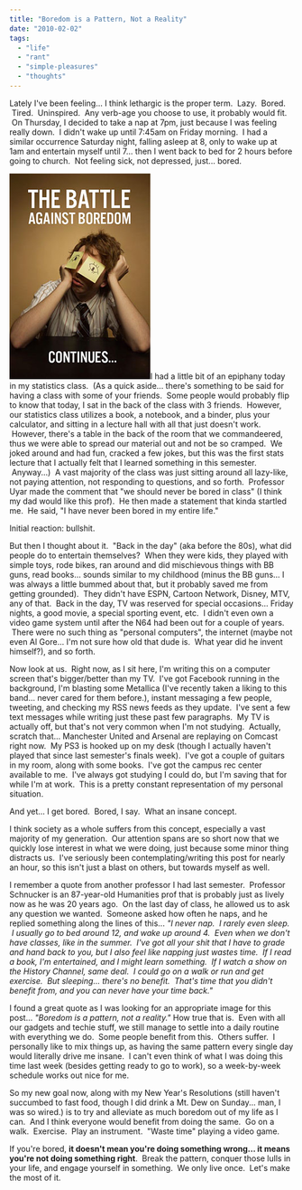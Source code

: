 ```yaml
---
title: "Boredom is a Pattern, Not a Reality"
date: "2010-02-02"
tags:
  - "life"
  - "rant"
  - "simple-pleasures"
  - "thoughts"
---
```


Lately I've been feeling... I think lethargic is the proper term.  Lazy.  Bored.  Tired.  Uninspired.  Any verb-age you choose to use, it probably would fit.  On Thursday, I decided to take a nap at 7pm, just because I was feeling really down.  I didn't wake up until 7:45am on Friday morning.  I had a similar occurrence Saturday night, falling asleep at 8, only to wake up at 1am and entertain myself until 7... then I went back to bed for 2 hours before going to church.  Not feeling sick, not depressed, just... bored.

![](images/08escape_boredom2.jpg)I had a little bit of an epiphany today in my statistics class.  (As a quick aside... there's something to be said for having a class with some of your friends.  Some people would probably flip to know that today, I sat in the back of the class with 3 friends.  However, our statistics class utilizes a book, a notebook, and a binder, plus your calculator, and sitting in a lecture hall with all that just doesn't work.  However, there's a table in the back of the room that we commandeered, thus we were able to spread our material out and not be so cramped.  We joked around and had fun, cracked a few jokes, but this was the first stats lecture that I actually felt that I learned something in this semester.  Anyway...)  A vast majority of the class was just sitting around all lazy-like, not paying attention, not responding to questions, and so forth.  Professor Uyar made the comment that "we should never be bored in class" (I think my dad would like this prof).  He then made a statement that kinda startled me.  He said, "I have never been bored in my entire life."

Initial reaction: bullshit.

But then I thought about it.  "Back in the day" (aka before the 80s), what did people do to entertain themselves?  When they were kids, they played with simple toys, rode bikes, ran around and did mischievous things with BB guns, read books... sounds similar to my childhood (minus the BB guns... I was always a little bummed about that, but it probably saved me from getting grounded).  They didn't have ESPN, Cartoon Network, Disney, MTV, any of that.  Back in the day, TV was reserved for special occasions... Friday nights, a good movie, a special sporting event, etc.  I didn't even own a video game system until after the N64 had been out for a couple of years.  There were no such thing as "personal computers", the internet (maybe not even Al Gore... I'm not sure how old that dude is.  What year did he invent himself?), and so forth.

Now look at us.  Right now, as I sit here, I'm writing this on a computer screen that's bigger/better than my TV.  I've got Facebook running in the background, I'm blasting some Metallica (I've recently taken a liking to this band... never cared for them before.), instant messaging a few people, tweeting, and checking my RSS news feeds as they update.  I've sent a few text messages while writing just these past few paragraphs.  My TV is actually off, but that's not very common when I'm not studying.  Actually, scratch that... Manchester United and Arsenal are replaying on Comcast right now.  My PS3 is hooked up on my desk (though I actually haven't played that since last semester's finals week).  I've got a couple of guitars in my room, along with some books.  I've got the campus rec center available to me.  I've always got studying I could do, but I'm saving that for while I'm at work.  This is a pretty constant representation of my personal situation.

And yet... I get bored.  Bored, I say.  What an insane concept.

I think society as a whole suffers from this concept, especially a vast majority of my generation.  Our attention spans are so short now that we quickly lose interest in what we were doing, just because some minor thing distracts us.  I've seriously been contemplating/writing this post for nearly an hour, so this isn't just a blast on others, but towards myself as well.

I remember a quote from another professor I had last semester.  Professor Schnucker is an 87-year-old Humanities prof that is probably just as lively now as he was 20 years ago.  On the last day of class, he allowed us to ask any question we wanted.  Someone asked how often he naps, and he replied something along the lines of this... _"I never nap.  I rarely even sleep.  I usually go to bed around 12, and wake up around 4.  Even when we don't have classes, like in the summer.  I've got all your shit that I have to grade and hand back to you, but I also feel like napping just wastes time.  If I read a book, I'm entertained, and I might learn something.  If I watch a show on the History Channel, same deal.  I could go on a walk or run and get exercise.  But sleeping... there's no benefit.  That's time that you didn't benefit from, and you can never have your time back."_

I found a great quote as I was looking for an appropriate image for this post... _"Boredom is a pattern, not a reality."_ How true that is.  Even with all our gadgets and techie stuff, we still manage to settle into a daily routine with everything we do.  Some people benefit from this.  Others suffer.  I personally like to mix things up, as having the same pattern every single day would literally drive me insane.  I can't even think of what I was doing this time last week (besides getting ready to go to work), so a week-by-week schedule works out nice for me.

So my new goal now, along with my New Year's Resolutions (still haven't succumbed to fast food, though I did drink a Mt. Dew on Sunday... man, I was so wired.) is to try and alleviate as much boredom out of my life as I can.  And I think everyone would benefit from doing the same.  Go on a walk.  Exercise.  Play an instrument.  "Waste time" playing a video game.

If you're bored, **it doesn't mean you're doing something wrong... it means you're not doing something right**.  Break the pattern, conquer those lulls in your life, and engage yourself in something.  We only live once.  Let's make the most of it.
